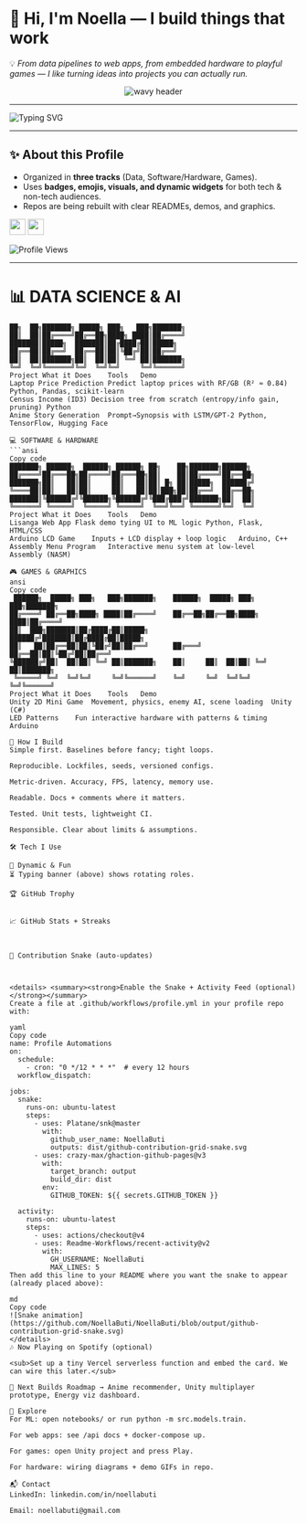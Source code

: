 # 👋 Hi, I'm Noella — I build things that work

💡 *From data pipelines to web apps, from embedded hardware to playful games — I like turning ideas into projects you can actually run.*

<p align="center">
  <img src="https://capsule-render.vercel.app/api?text=Hey%20There!%20I'm%20Noella%20%E2%9C%A8&animation=fadeIn&type=waving&color=gradient&height=120&fontColor=ffffff" alt="wavy header"/>
</p>

---

![Typing SVG](https://readme-typing-svg.demolab.com?font=Fira+Code&size=24&pause=1000&color=F75C7E&center=false&vCenter=false&width=600&lines=Data+Scientist+%F0%9F%93%8A;Software+Engineer+%F0%9F%92%BB;Game+Builder+%F0%9F%8E%AE;Always+Learning+%F0%9F%92%A1)

---

## ✨ About this Profile
- Organized in **three tracks** (Data, Software/Hardware, Games).
- Uses **badges, emojis, visuals, and dynamic widgets** for both tech & non-tech audiences.
- Repos are being rebuilt with clear READMEs, demos, and graphics.

<p>
  <a href="https://www.linkedin.com/in/noellabuti/"><img height="28" src="https://img.shields.io/badge/LinkedIn-Noella%20Buti-F75C7E?logo=linkedin&logoColor=white" /></a>
  <a href="mailto:noellabuti@gmail.com"><img height="28" src="https://img.shields.io/badge/Email-noellabuti%40gmail.com-1ABC9C?logo=gmail&logoColor=white" /></a>
</p>

![Profile Views](https://komarev.com/ghpvc/?username=NoellaButi&style=flat-square&color=1ABC9C)

---

# 📊 DATA SCIENCE & AI
```ansi
██╗  ██╗███████╗ █████╗ ███╗   ███╗███████╗
██║  ██║██╔════╝██╔══██╗████╗ ████║██╔════╝
███████║█████╗  ███████║██╔████╔██║█████╗  
██╔══██║██╔══╝  ██╔══██║██║╚██╔╝██║██╔══╝  
██║  ██║███████╗██║  ██║██║ ╚═╝ ██║███████╗
╚═╝  ╚═╝╚══════╝╚═╝  ╚═╝╚═╝     ╚═╝╚══════╝
Project	What it Does	Tools	Demo
Laptop Price Prediction	Predict laptop prices with RF/GB (R² ≈ 0.84)	Python, Pandas, scikit-learn	
Census Income (ID3)	Decision tree from scratch (entropy/info gain, pruning)	Python	
Anime Story Generation	Prompt→Synopsis with LSTM/GPT-2	Python, TensorFlow, Hugging Face	

💻 SOFTWARE & HARDWARE
```ansi
Copy code
███████╗ ██████╗  ██████╗ ██████╗ ██╗    ██╗███████╗██████╗ 
██╔════╝██╔═══██╗██╔════╝██╔═══██╗██║    ██║██╔════╝██╔══██╗
███████╗██║   ██║██║     ██║   ██║██║ █╗ ██║█████╗  ██████╔╝
╚════██║██║   ██║██║     ██║   ██║██║███╗██║██╔══╝  ██╔══██╗
███████║╚██████╔╝╚██████╗╚██████╔╝╚███╔███╔╝███████╗██║  ██║
╚══════╝ ╚═════╝  ╚═════╝ ╚═════╝  ╚══╝╚══╝ ╚══════╝╚═╝  ╚═╝
Project	What it Does	Tools	Demo
Lisanga Web App	Flask demo tying UI to ML logic	Python, Flask, HTML/CSS	
Arduino LCD Game	Inputs + LCD display + loop logic	Arduino, C++	
Assembly Menu Program	Interactive menu system at low-level	Assembly (NASM)	

🎮 GAMES & GRAPHICS
ansi
Copy code
 ██████╗  █████╗ ███╗   ███╗███████╗    ██████╗  █████╗ ███╗   ███╗███████╗
██╔════╝ ██╔══██╗████╗ ████║██╔════╝    ██╔══██╗██╔══██╗████╗ ████║██╔════╝
██║  ███╗███████║██╔████╔██║█████╗      ██████╔╝███████║██╔████╔██║█████╗  
██║   ██║██╔══██║██║╚██╔╝██║██╔══╝      ██╔═══╝ ██╔══██║██║╚██╔╝██║██╔══╝  
╚██████╔╝██║  ██║██║ ╚═╝ ██║███████╗    ██║     ██║  ██║██║ ╚═╝ ██║███████╗
 ╚═════╝ ╚═╝  ╚═╝╚═╝     ╚═╝╚══════╝    ╚═╝     ╚═╝  ╚═╝╚═╝     ╚═╝╚══════╝
Project	What it Does	Tools	Demo
Unity 2D Mini Game	Movement, physics, enemy AI, scene loading	Unity (C#)	
LED Patterns	Fun interactive hardware with patterns & timing	Arduino	

🔧 How I Build
Simple first. Baselines before fancy; tight loops.

Reproducible. Lockfiles, seeds, versioned configs.

Metric-driven. Accuracy, FPS, latency, memory use.

Readable. Docs + comments where it matters.

Tested. Unit tests, lightweight CI.

Responsible. Clear about limits & assumptions.

🛠️ Tech I Use

🌈 Dynamic & Fun
⏳ Typing banner (above) shows rotating roles.

🏆 GitHub Trophy


📈 GitHub Stats + Streaks



🐍 Contribution Snake (auto-updates)



<details> <summary><strong>Enable the Snake + Activity Feed (optional)</strong></summary>
Create a file at .github/workflows/profile.yml in your profile repo with:

yaml
Copy code
name: Profile Automations
on:
  schedule:
    - cron: "0 */12 * * *"  # every 12 hours
  workflow_dispatch:

jobs:
  snake:
    runs-on: ubuntu-latest
    steps:
      - uses: Platane/snk@master
        with:
          github_user_name: NoellaButi
          outputs: dist/github-contribution-grid-snake.svg
      - uses: crazy-max/ghaction-github-pages@v3
        with:
          target_branch: output
          build_dir: dist
        env:
          GITHUB_TOKEN: ${{ secrets.GITHUB_TOKEN }}

  activity:
    runs-on: ubuntu-latest
    steps:
      - uses: actions/checkout@v4
      - uses: Readme-Workflows/recent-activity@v2
        with:
          GH_USERNAME: NoellaButi
          MAX_LINES: 5
Then add this line to your README where you want the snake to appear (already placed above):

md
Copy code
![Snake animation](https://github.com/NoellaButi/NoellaButi/blob/output/github-contribution-grid-snake.svg)
</details>
🎶 Now Playing on Spotify (optional)

<sub>Set up a tiny Vercel serverless function and embed the card. We can wire this later.</sub>

🔮 Next Builds Roadmap → Anime recommender, Unity multiplayer prototype, Energy viz dashboard.

🚀 Explore
For ML: open notebooks/ or run python -m src.models.train.

For web apps: see /api docs + docker-compose up.

For games: open Unity project and press Play.

For hardware: wiring diagrams + demo GIFs in repo.

📬 Contact
LinkedIn: linkedin.com/in/noellabuti

Email: noellabuti@gmail.com
